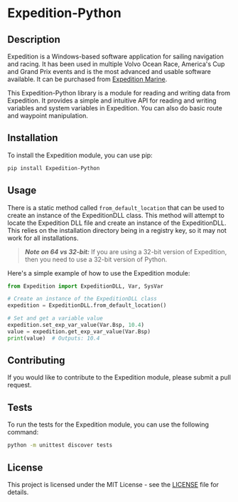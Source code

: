 # Expedition-Python

## Description

Expedition is a Windows-based software application for sailing navigation and racing. It has been used in multiple Volvo
Ocean Race, America's Cup and Grand Prix events and is the most advanced and usable software available. It can be
purchased from [Expedition Marine](https://www.expeditionmarine.com/).

This Expedition-Python library is a module for reading and writing data from Expedition. It provides a simple and
intuitive API for reading and writing variables and system variables in Expedition. You can also do basic route and
waypoint manipulation.

## Installation

To install the Expedition module, you can use pip:

```bash
pip install Expedition-Python
```

## Usage

There is a static method called `from_default_location` that can be used to create an instance of the ExpeditionDLL
class.
This method will attempt to locate the Expedition DLL file and create an instance of the ExpeditionDLL. This relies on
the installation directory being in a registry key, so it may not work for all installations.

> **_Note on 64 vs 32-bit:_**
> If you are using a 32-bit version of Expedition, then you need to use a 32-bit version of Python.

Here's a simple example of how to use the Expedition module:

```python
from Expedition import ExpeditionDLL, Var, SysVar

# Create an instance of the ExpeditionDLL class
expedition = ExpeditionDLL.from_default_location()

# Set and get a variable value
expedition.set_exp_var_value(Var.Bsp, 10.4)
value = expedition.get_exp_var_value(Var.Bsp)
print(value)  # Outputs: 10.4
```

## Contributing

If you would like to contribute to the Expedition module, please submit a pull request.

## Tests

To run the tests for the Expedition module, you can use the following command:

```bash
python -m unittest discover tests
```

## License

This project is licensed under the MIT License - see the [LICENSE](LICENSE) file for details.
